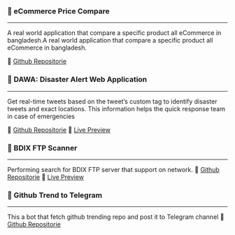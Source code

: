### :paperclip: eCommerce Price Compare
---
A real world application that compare a specific product all eCommerce
in bangladesh.A real world application that compare a specific product all
eCommerce in bangladesh.

:file_folder: [Github Repositorie](https://github.com/smdedar/flask-basic-ecommerce-price-compare)

### :paperclip: DAWA: Disaster Alert Web Application
---
Get real-time tweets based on the tweet’s custom tag to identify disaster tweets
and exact locations. This information helps the quick response team in case of
emergencies

:file_folder: [Github Repositorie](https://github.com/devded/Location-Checker/) 
:link: [Live Preview](https://devded.github.io/Location-Checker/)


### :paperclip: BDIX FTP Scanner
---
Performing search for BDIX FTP server that support on network.
:file_folder: [Github Repositorie](https://github.com/smdedar/bdftpscan)
:link: [Live Preview](https://ftpscan.github.io/)


### :paperclip: Github Trend to Telegram
---
This a bot that fetch github trending repo and post it to Telegram channel
:file_folder: [Github Repositorie](https://repl.it/@devded/GitHub-Trend-2O#main.py) 
